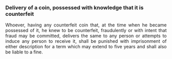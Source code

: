 ### Delivery of a coin, possessed with knowledge that it is counterfeit
<div style="text-align: justify">

Whoever, having any counterfeit coin that, at the time when he became possessed of it, he knew to be counterfeit, fraudulently or with intent that fraud may be committed, delivers the same to any person or attempts to induce any person to receive it, shall be punished with imprisonment of either description for a term which may extend to five years and shall also be liable to a fine.

</div>
